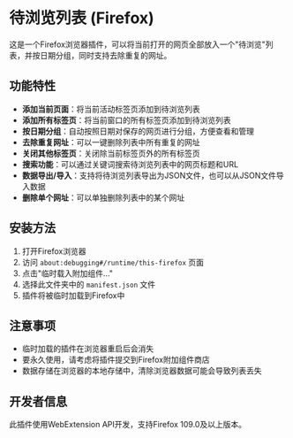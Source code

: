 # 待浏览列表 (Firefox)

这是一个Firefox浏览器插件，可以将当前打开的网页全部放入一个"待浏览"列表，并按日期分组，同时支持去除重复的网址。

## 功能特性

- **添加当前页面**：将当前活动标签页添加到待浏览列表
- **添加所有标签页**：将当前窗口的所有标签页添加到待浏览列表
- **按日期分组**：自动按照日期对保存的网页进行分组，方便查看和管理
- **去除重复网址**：可以一键删除列表中所有重复的网址
- **关闭其他标签页**：关闭除当前标签页外的所有标签页
- **搜索功能**：可以通过关键词搜索待浏览列表中的网页标题和URL
- **数据导出/导入**：支持将待浏览列表导出为JSON文件，也可以从JSON文件导入数据
- **删除单个网址**：可以单独删除列表中的某个网址

## 安装方法

1. 打开Firefox浏览器
2. 访问 `about:debugging#/runtime/this-firefox` 页面
3. 点击"临时载入附加组件..."
4. 选择此文件夹中的 `manifest.json` 文件
5. 插件将被临时加载到Firefox中

## 注意事项

- 临时加载的插件在浏览器重启后会消失
- 要永久使用，请考虑将插件提交到Firefox附加组件商店
- 数据存储在浏览器的本地存储中，清除浏览器数据可能会导致列表丢失

## 开发者信息

此插件使用WebExtension API开发，支持Firefox 109.0及以上版本。